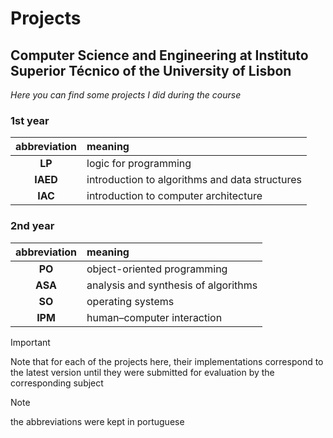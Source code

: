 # Projects
## Computer Science and Engineering at Instituto Superior Técnico of the University of Lisbon

*Here you can find some projects I did during the course*

### 1st year
| abbreviation | meaning |
|:---:|:---|
| __LP__ | logic for programming |
| __IAED__ | introduction to algorithms and data structures |
| __IAC__ | introduction to computer architecture |

### 2nd year
| abbreviation | meaning |
|:---:|:---|
| __PO__ | object-oriented programming |
| __ASA__ | analysis and synthesis of algorithms |
| __SO__ | operating systems |
| __IPM__ | human–computer interaction |


> [!IMPORTANT]
> Note that for each of the projects here, their implementations correspond to the latest version until they were submitted for evaluation by the corresponding subject

> [!NOTE]
> the abbreviations were kept in portuguese